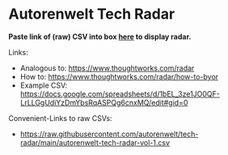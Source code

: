 # Autorenwelt Tech Radar

**Paste link of (raw) CSV into box [here](https://radar.thoughtworks.com/) to display radar.**

Links:

- Analogous to: https://www.thoughtworks.com/radar
- How to: https://www.thoughtworks.com/radar/how-to-byor
- Example CSV: https://docs.google.com/spreadsheets/d/1bEL_3ze1JO0QF-LrLLGgUdiYzDmYbsRqASPQg6cnxMQ/edit#gid=0

Convenient-Links to raw CSVs:

- https://raw.githubusercontent.com/autorenwelt/tech-radar/main/autorenwelt-tech-radar-vol-1.csv
